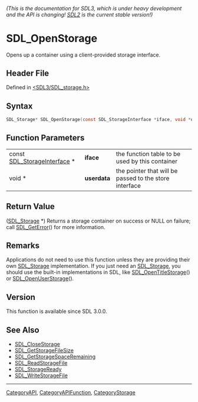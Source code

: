 ###### (This is the documentation for SDL3, which is under heavy development and the API is changing! [SDL2](https://wiki.libsdl.org/SDL2/) is the current stable version!)
# SDL_OpenStorage

Opens up a container using a client-provided storage interface.

## Header File

Defined in [<SDL3/SDL_storage.h>](https://github.com/libsdl-org/SDL/blob/main/include/SDL3/SDL_storage.h)

## Syntax

```c
SDL_Storage* SDL_OpenStorage(const SDL_StorageInterface *iface, void *userdata);
```

## Function Parameters

|                                                      |              |                                                        |
| ---------------------------------------------------- | ------------ | ------------------------------------------------------ |
| const [SDL_StorageInterface](SDL_StorageInterface) * | **iface**    | the function table to be used by this container        |
| void *                                               | **userdata** | the pointer that will be passed to the store interface |

## Return Value

([SDL_Storage](SDL_Storage) *) Returns a storage container on success or
NULL on failure; call [SDL_GetError](SDL_GetError)() for more information.

## Remarks

Applications do not need to use this function unless they are providing
their own [SDL_Storage](SDL_Storage) implementation. If you just need an
[SDL_Storage](SDL_Storage), you should use the built-in implementations in
SDL, like [SDL_OpenTitleStorage](SDL_OpenTitleStorage)() or
[SDL_OpenUserStorage](SDL_OpenUserStorage)().

## Version

This function is available since SDL 3.0.0.

## See Also

- [SDL_CloseStorage](SDL_CloseStorage)
- [SDL_GetStorageFileSize](SDL_GetStorageFileSize)
- [SDL_GetStorageSpaceRemaining](SDL_GetStorageSpaceRemaining)
- [SDL_ReadStorageFile](SDL_ReadStorageFile)
- [SDL_StorageReady](SDL_StorageReady)
- [SDL_WriteStorageFile](SDL_WriteStorageFile)

----
[CategoryAPI](CategoryAPI), [CategoryAPIFunction](CategoryAPIFunction), [CategoryStorage](CategoryStorage)

